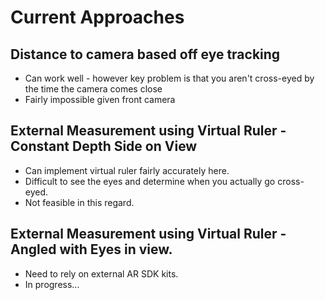 # Current Approaches

## Distance to camera based off eye tracking 

- Can work well - however key problem is that you aren't cross-eyed by the time the camera comes close
- Fairly impossible given front camera

## External Measurement using Virtual Ruler - Constant Depth Side on View

- Can implement virtual ruler fairly accurately here.
- Difficult to see the eyes and determine when you actually go cross-eyed.
- Not feasible in this regard.

## External Measurement using Virtual Ruler - Angled with Eyes in view.

- Need to rely on external AR SDK kits.
- In progress... 
 